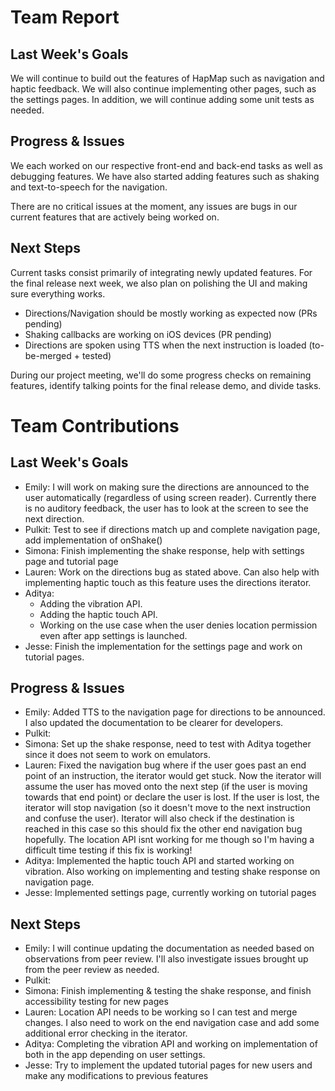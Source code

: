 # Team Report

## Last Week's Goals
We will continue to build out the features of HapMap such as navigation and haptic feedback. We will also continue implementing other pages, such as the settings pages. In addition, we will continue adding some unit tests as needed.

## Progress & Issues
We each worked on our respective front-end and back-end tasks as well as debugging features. We have also started adding features such as shaking and text-to-speech for the navigation.

There are no critical issues at the moment, any issues are bugs in our current features that are actively being worked on.

## Next Steps
Current tasks consist primarily of integrating newly updated features. For the final release next week, we also plan on polishing the UI and making sure everything works.

- Directions/Navigation should be mostly working as expected now (PRs pending)
- Shaking callbacks are working on iOS devices (PR pending)
- Directions are spoken using TTS when the next instruction is loaded (to-be-merged + tested)

During our project meeting, we'll do some progress checks on remaining features, identify talking points for the final release demo, and divide tasks.

# Team Contributions

## Last Week's Goals
- Emily: I will work on making sure the directions are announced to the user automatically (regardless of using screen reader). Currently there is no auditory feedback, the user has to look at the screen to see the next direction.
- Pulkit: Test to see if directions match up and complete navigation page, add implementation of onShake()
- Simona: Finish implementing the shake response, help with settings page and tutorial page
- Lauren: Work on the directions bug as stated above. Can also help with implementing haptic touch as this feature uses the directions iterator.
- Aditya:
  - Adding the vibration API.
  - Adding the haptic touch API.
  - Working on the use case when the user denies location permission even after app settings is launched.
- Jesse: Finish the implementation for the settings page and work on tutorial pages.

## Progress & Issues
- Emily: Added TTS to the navigation page for directions to be announced. I also updated the documentation to be clearer for developers.
- Pulkit:
- Simona: Set up the shake response, need to test with Aditya together since it does not seem to work on emulators.
- Lauren: Fixed the navigation bug where if the user goes past an end point of an instruction, the iterator would get stuck. Now the iterator will assume the user has moved onto the next step (if the user is moving towards that end point) or declare the user is lost. If the user is lost, the iterator will stop navigation (so it doesn't move to the next instruction and confuse the user). Iterator will also check if the destination is reached in this case so this should fix the other end navigation bug hopefully. The location API isnt working for me though so I'm having a difficult time testing if this fix is working!
- Aditya: Implemented the haptic touch API and started working on vibration. Also working on implementing and testing shake response on navigation page.
- Jesse: Implemented settings page, currently working on tutorial pages

## Next Steps
- Emily: I will continue updating the documentation as needed based on observations from peer review. I'll also investigate issues brought up from the peer review as needed.
- Pulkit:
- Simona: Finish implementing & testing the shake response, and finish accessibility testing for new pages
- Lauren: Location API needs to be working so I can test and merge changes. I also need to work on the end navigation case and add some additional error checking in the iterator. 
- Aditya: Completing the vibration API and working on implementation of both in the app depending on user settings.
- Jesse: Try to implement the updated tutorial pages for new users and make any modifications to previous features
